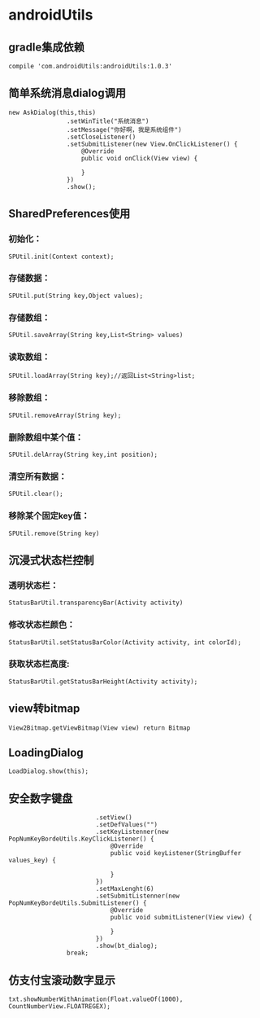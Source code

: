 # androidUtils

## gradle集成依赖 
```compile 'com.androidUtils:androidUtils:1.0.3'```
## 简单系统消息dialog调用
```
new AskDialog(this,this)
                .setWinTitle("系统消息")
                .setMessage("你好啊，我是系统组件")
                .setCloseListener()
                .setSubmitListener(new View.OnClickListener() {
                    @Override
                    public void onClick(View view) {

                    }
                })
                .show();
```
## SharedPreferences使用
### 初始化：
```SPUtil.init(Context context);```
### 存储数据：
```SPUtil.put(String key,Object values);```
### 存储数组：
```SPUtil.saveArray(String key,List<String> values)```

### 读取数组：
```SPUtil.loadArray(String key);//返回List<String>list;```
### 移除数组：
```SPUtil.removeArray(String key);```
### 删除数组中某个值：
```SPUtil.delArray(String key,int position);```
### 清空所有数据：
```SPUtil.clear();```
### 移除某个固定key值：
```SPUtil.remove(String key)```

## 沉浸式状态栏控制
### 透明状态栏：
```StatusBarUtil.transparencyBar(Activity activity)```
### 修改状态栏颜色：
```StatusBarUtil.setStatusBarColor(Activity activity, int colorId);```
### 获取状态栏高度:
```StatusBarUtil.getStatusBarHeight(Activity activity);```


## view转bitmap
```View2Bitmap.getViewBitmap(View view) return Bitmap```

## LoadingDialog
```LoadDialog.show(this);```

## 安全数字键盘
```new PopNumKeyBordeUtils(this)
                        .setView()
                        .setDefValues("")
                        .setKeyListenner(new PopNumKeyBordeUtils.KeyClickListener() {
                            @Override
                            public void keyListener(StringBuffer values_key) {

                            }
                        })
                        .setMaxLenght(6)
                        .setSubmitListenner(new PopNumKeyBordeUtils.SubmitListener() {
                            @Override
                            public void submitListener(View view) {

                            }
                        })
                        .show(bt_dialog);
                break;
```

## 仿支付宝滚动数字显示
```txt.showNumberWithAnimation(Float.valueOf(1000), CountNumberView.FLOATREGEX);```
